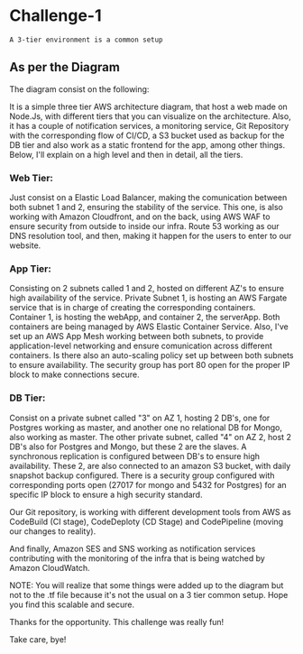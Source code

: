 # Challenge-1
```shell
A 3-tier environment is a common setup
```

## As per the Diagram

The diagram consist on the following:

It is a simple three tier AWS architecture diagram, that host a web made on Node.Js, with different tiers that you can visualize on the architecture. Also, it has a couple of notification services, a monitoring service, Git Repository with the corresponding flow of CI/CD, a S3 bucket used as backup for the DB tier and also work as a static frontend for the app, among other things. Below, I'll explain on a high level and then in detail, all the tiers.

### Web Tier:
Just consist on a Elastic Load Balancer, making the comunication between both subnet 1 and 2, ensuring the stability of the service. This one, is also working with Amazon Cloudfront, and on the back, using AWS WAF to ensure security from outside to inside our infra. Route 53 working as our DNS resolution tool, and then, making it happen for the users to enter to our website.

### App Tier:
Consisting on 2 subnets called 1 and 2, hosted on different AZ's to ensure high availability of the service. Private Subnet 1, is hosting an AWS Fargate service that is in charge of creating the corresponding containers. Container 1, is hosting the webApp, and container 2, the serverApp. Both containers are being managed by AWS Elastic Container Service. Also, I've set up an AWS App Mesh working between both subnets, to provide application-level networking and ensure comunication across different containers. Is there also an auto-scaling policy set up between both subnets to ensure availability. The security group has port 80 open for the proper IP block to make connections secure.

### DB Tier:
Consist on a private subnet called "3" on AZ 1, hosting 2 DB's, one for Postgres working as master, and another one no relational DB for Mongo, also working as master. The other private subnet, called "4" on AZ 2, host 2 DB's also for Postgres and Mongo, but these 2 are the slaves. A synchronous replication is configured between DB's to ensure high availability. These 2, are also connected to an amazon S3 bucket, with daily snapshot backup configured. There is a security group configured with corresponding ports open (27017 for mongo and 5432 for Postgres) for an specific IP block to ensure a high security standard.

Our Git repository, is working with different development tools from AWS as CodeBuild (CI stage), CodeDeploty (CD Stage) and CodePipeline (moving our changes to reality).

And finally, Amazon SES and SNS working as notification services contributing with the monitoring of the infra that is being watched by Amazon CloudWatch.

NOTE: You will realize that some things were added up to the diagram but not to the .tf file because it's not the usual on a 3 tier common setup. Hope you find this scalable and secure.

Thanks for the opportunity. This challenge was really fun!

Take care, bye!
